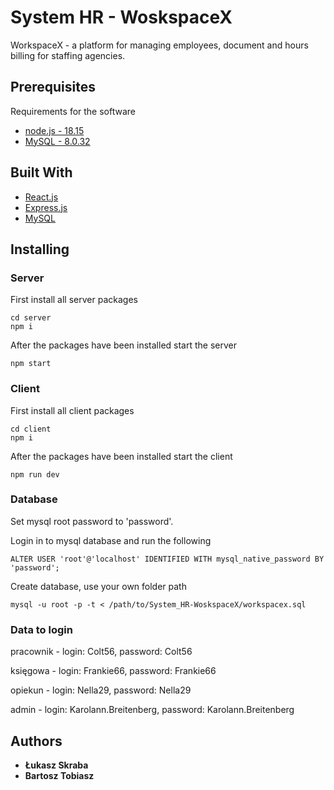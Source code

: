 # System HR - WoskspaceX

WorkspaceX  - a platform for managing employees, document and hours billing for staffing agencies.

## Prerequisites

Requirements for the software
- [node.js - 18.15](https://nodejs.org/en/blog/release/v18.15.0)
- [MySQL - 8.0.32](https://dev.mysql.com/downloads/installer/)

## Built With

  - [React.js](https://react.dev/)
  - [Express.js](https://expressjs.com/)
  - [MySQL](https://www.mysql.com/)

## Installing
### Server

First install all server packages

    cd server
    npm i

After the packages have been installed start the server

    npm start


### Client 

First install all client packages

    cd client
    npm i

After the packages have been installed start the client

    npm run dev

### Database 

Set mysql root password to 'password'.

Login in to mysql database and run the following

    ALTER USER 'root'@'localhost' IDENTIFIED WITH mysql_native_password BY 'password';

Create database, use your own folder path

    mysql -u root -p -t < /path/to/System_HR-WoskspaceX/workspacex.sql


### Data to login

pracownik - login: Colt56, password: Colt56

księgowa - login: Frankie66, password: Frankie66

opiekun - login: Nella29, password: Nella29

admin - login: Karolann.Breitenberg, password: Karolann.Breitenberg

## Authors

  - **Łukasz Skraba**
  - **Bartosz Tobiasz**
